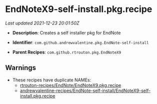 # EndNoteX9-self-install.pkg.recipe

_Last updated 2021-12-23 20:01:50Z_

- **Description**: Creates a self installer pkg for EndNote

- **Identifier**: `com.github.andrewvalentine.pkg.EndNote-self-install`

- **Parent Recipes**: `com.github.rtrouton.pkg.EndNoteX9`


## Warnings

- These recipes have duplicate NAMEs:
    - [rtrouton-recipes/EndNote/EndNoteX9.pkg.recipe](/autopkg-dupe-tracker/rtrouton-recipes/EndNote/EndNoteX9.pkg.recipe)
    - [andrewvalentine-recipes/EndNote-self-install/EndNoteX9-self-install.pkg.recipe](/autopkg-dupe-tracker/andrewvalentine-recipes/EndNote-self-install/EndNoteX9-self-install.pkg.recipe)